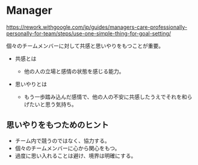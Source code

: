 # Manager

https://rework.withgoogle.com/jp/guides/managers-care-professionally-personally-for-team/steps/use-one-simple-thing-for-goal-setting/

個々のチームメンバーに対して共感と思いやりをもつことが重要。

* 共感とは
  * 他の人の立場と感情の状態を感じる能力。
  
* 思いやりとは
  * もう一歩踏み込んだ感情で、他の人の不安に共感したうえでそれを和らげたいと思う気持ち。

## 思いやりをもつためのヒント

* チーム内で競うのではなく、協力する。
* 個々のチームメンバーに心から関心をもつ。
* 過度に思い入れることは避け、境界は明確にする。
